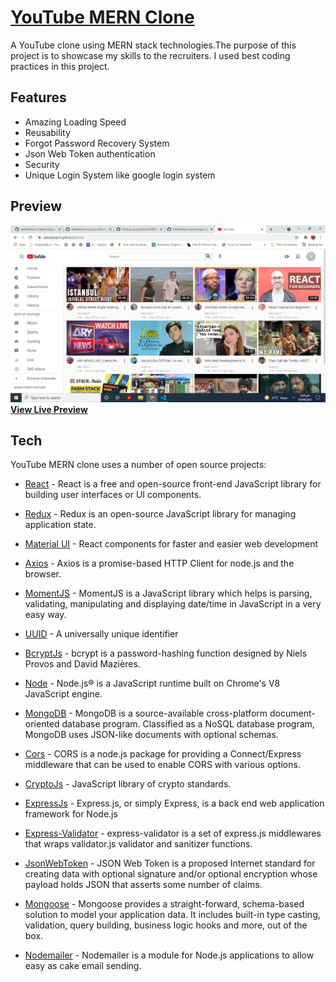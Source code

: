 # [YouTube MERN Clone](https://valeedanjum.github.io/yourportfolio/)

A YouTube clone using MERN stack technologies.The purpose of this project is to showcase my skills to the recruiters. I used best coding practices in this project.

## Features

- Amazing Loading Speed
- Reusability
- Forgot Password Recovery System
- Json Web Token authentication
- Security
- Unique Login System like google login system

## Preview

[![YourPortfolio Preview](https://github.com/ValeedAnjum/advancegit/blob/master/YouTube.jpg)](https://valeedanjum.github.io/home/)
**[View Live Preview](https://valeedanjum.github.io/home/)**

## Tech

YouTube MERN clone uses a number of open source projects:

- [React](https://reactjs.org/) - React is a free and open-source front-end JavaScript library for building user interfaces or UI components.

- [Redux](https://redux.js.org/) - Redux is an open-source JavaScript library for managing application state.

- [Material UI](https://material-ui.com/) - React components for faster and easier web development

- [Axios](https://www.npmjs.com/package/axios) - Axios is a promise-based HTTP Client for node.js and the browser.

- [MomentJS](https://momentjs.com/) - MomentJS is a JavaScript library which helps is parsing, validating, manipulating and displaying date/time in JavaScript in a very easy way.

- [UUID](https://www.npmjs.com/package/uuid) - A universally unique identifier

- [BcryptJs](https://www.npmjs.com/package/bcryptjs) - bcrypt is a password-hashing function designed by Niels Provos and David Mazières.

- [Node](https://nodejs.org/) - Node.js® is a JavaScript runtime built on Chrome's
  V8 JavaScript engine.

- [MongoDB](https://www.mongodb.com/) - MongoDB is a source-available cross-platform document-oriented database program. Classified as a NoSQL database program, MongoDB uses JSON-like documents with optional schemas.

- [Cors](https://www.npmjs.com/package/cors) - CORS is a node.js package for providing a Connect/Express middleware that can be used to enable CORS with various options.

- [CryptoJs](https://www.npmjs.com/package/crypto-js) - JavaScript library of crypto standards.

- [ExpressJs](https://expressjs.com/) - Express.js, or simply Express, is a back end web application framework for Node.js

- [Express-Validator](https://express-validator.github.io/docs/) - express-validator is a set of express.js middlewares that wraps validator.js validator and sanitizer functions.

- [JsonWebToken](https://www.npmjs.com/package/jsonwebtoken) - JSON Web Token is a proposed Internet standard for creating data with optional signature and/or optional encryption whose payload holds JSON that asserts some number of claims.

- [Mongoose](https://mongoosejs.com/) - Mongoose provides a straight-forward, schema-based solution to model your application data. It includes built-in type casting, validation, query building, business logic hooks and more, out of the box.

- [Nodemailer](https://nodemailer.com/about/) - Nodemailer is a module for Node.js applications to allow easy as cake email sending.
